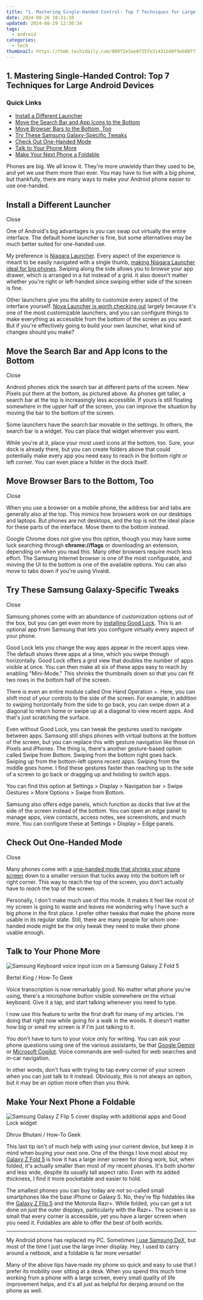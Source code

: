 ```yaml
---
title: "1. Mastering Single-Handed Control: Top 7 Techniques for Large Android Devices"
date: 2024-08-26 18:31:10
updated: 2024-08-29 12:30:34
tags:
  - android
categories:
  - tech
thumbnail: https://thmb.techidaily.com/008f2e3ae8f25fe31431bd0f9eb00771fb7464648a04051f7a427b7d89dc9bcc.jpg
---
```


## 1. Mastering Single-Handed Control: Top 7 Techniques for Large Android Devices

### Quick Links

* [Install a Different Launcher](https://blog-min.techidaily.com/how-to-put-iphone-7-plus-or-ipad-on-recovery-mode-step-by-step-tutorial-stellar-by-stellar-data-recovery-ios-iphone-data-recovery/)
* [Move the Search Bar and App Icons to the Bottom](https://buynow-help.techidaily.com/dji-phantom-4-pro-v2-assessment-striving-for-the-apex-of-drone-technology/)
* [​Move Browser Bars to the Bottom, Too](https://fox-helps.techidaily.com/updated-the-ultimate-vision-companion-ranking-of-best-11-bridge-cams-for-2024/)
* [Try These Samsung Galaxy-Specific Tweaks](https://fox-boxes.techidaily.com/new-cut-the-confusion-learn-quickly-how-to-add-timestamps-in-videos/)
* [Check Out One-Handed Mode](https://location-social.techidaily.com/in-2024-how-to-changeadd-location-filters-on-snapchat-for-your-vivo-y02t-drfone-by-drfone-virtual-android/)
* [Talk to Your Phone More](https://youtube-lab.techidaily.com/est-10-youtube-volume-boosters-for-windows-macos-android-and-iphone-for-2024/)
* [Make Your Next Phone a Foldable](https://instagram-clips.techidaily.com/updated-2024-approved-turning-insta-vids-into-music-your-complete-guide/)

 Phones are big. We all know it. They're more unwieldy than they used to be, and yet we use them more than ever. You may have to live with a big phone, but thankfully, there are many ways to make your Android phone easier to use one-handed.

##  Install a Different Launcher

Close 

 One of Android's big advantages is you can swap out virtually the entire interface. The default home launcher is fine, but some alternatives may be much better suited for one-handed use.

 My preference is [Niagara Launcher](https://www.anrdoezrs.net/links/3607085/type/dlg/sid/UUhtgUeUpU2003745/https://play.google.com/store/apps/details?id=bitpit.launcher&hl=en%5FUS). Every aspect of the experience is meant to be easily navigated with a single thumb, [making Niagara Launcher ideal for big phones](https://win-answers.techidaily.com/fixing-the-unfixable-your-ultimate-compan-groach-on-keeping-state-of-decay-2-running-smoothly-tips-and-tricks/). Swiping along the side allows you to browse your app drawer, which is arranged in a list instead of a grid. It also doesn't matter whether you're right or left-handed since swiping either side of the screen is fine.

 Other launchers give you the ability to customize every aspect of the interface yourself. [Nova Launcher is worth checking out](https://snapchat-videos.techidaily.com/new-2024-approved-vocal-ventures-merging-music-and-video-on-snapchat/) largely because it's one of the most customizable launchers, and you can configure things to make everything as accessible from the bottom of the screen as you want. But if you're effectively going to build your own launcher, what kind of changes should you make?

##  Move the Search Bar and App Icons to the Bottom

Close 

 Android phones stick the search bar at different parts of the screen. New Pixels put them at the bottom, as pictured above. As phones get taller, a search bar at the top is increasingly less accessible. If yours is still floating somewhere in the upper half of the screen, you can improve the situation by moving the bar to the bottom of the screen.

 Some launchers have the search bar movable in the settings. In others, the search bar is a widget. You can place that widget wherever you want.

 While you're at it, place your most used icons at the bottom, too. Sure, your dock is already there, but you can create folders above that could potentially make every app you need easy to reach in the bottom right or left corner. You can even place a folder in the dock itself.

##  ​Move Browser Bars to the Bottom, Too

Close 

 When you use a browser on a mobile phone, the address bar and tabs are generally also at the top. This mimics how browsers work on our desktops and laptops. But phones are not desktops, and the top is not the ideal place for these parts of the interface. Move them to the bottom instead.

 Google Chrome does not give you this option, though you may have some luck searching through **chrome://flags** or downloading an extension, depending on when you read this. Many other browsers require much less effort. The Samsung Internet browser is one of the most configurable, and moving the UI to the bottom is one of the available options. You can also move to tabs down if you're using Vivaldi.

##  Try These Samsung Galaxy-Specific Tweaks

Close 

 Samsung phones come with an abundance of customization options out of the box, but you can get even more by [installing Good Lock](https://extra-skills.techidaily.com/in-2024-metaverse-mastery-rapidly-assemble-your-digital-self/). This is an optional app from Samsung that lets you configure virtually every aspect of your phone.

 Good Lock lets you change the way apps appear in the recent apps view. The default shows three apps at a time, which you swipe through horizontally. Good Lock offers a grid view that doubles the number of apps visible at once. You can then make all six of these apps easy to reach by enabling "Mini-Mode." This shrinks the thumbnails down so that you can fit two rows in the bottom half of the screen.

 There is even an entire module called One Hand Operation +. Here, you can shift most of your controls to the side of the screen. For example, in addition to swiping horizontally from the side to go back, you can swipe down at a diagonal to return home or swipe up at a diagonal to view recent apps. And that's just scratching the surface.

 Even without Good Lock, you can tweak the gestures used to navigate between apps. Samsung still ships phones with virtual buttons at the bottom of the screen, but you can replace this with gesture navigation like those on Pixels and iPhones. The thing is, there's another gesture-based option called Swipe from Bottom. Swiping from the bottom right goes back. Swiping up from the bottom-left opens recent apps. Swiping from the middle goes home. I find these gestures faster than reaching up to the side of a screen to go back or dragging up and holding to switch apps.

 You can find this option at Settings > Display > Navigation bar > Swipe Gestures > More Options > Swipe from Bottom.

 Samsung also offers edge panels, which function as docks that live at the side of the screen instead of the bottom. You can open an edge panel to manage apps, view contacts, access notes, see screenshots, and much more. You can configure these at Settings > Display > Edge panels.

##  Check Out One-Handed Mode

Close 

 Many phones come with a [one-handed mode that shrinks your phone screen](https://youtube-docs.techidaily.com/24-unveiling-the-most-effective-honestly-approved-promotion-strategies/) down to a smaller version that tucks away into the bottom left or right corner. This way to reach the top of the screen, you don't actually have to _reach_ the top of the screen.

 Personally, I don't make much use of this mode. It makes it feel like most of my screen is going to waste and leaves me wondering why I have such a big phone in the first place. I prefer other tweaks that make the phone more usable in its regular state. Still, there are many people for whom one-handed mode might be the only tweak they need to make their phone usable enough.

##  Talk to Your Phone More

![Samsung Keyboard voice input icon on a Samsung Galaxy Z Fold 5](https://static1.howtogeekimages.com/wordpress/wp-content/uploads/2024/04/voice-input-samsung-galaxy-z-fold-5.jpg) 

Bertel King / How-To Geek

 Voice transcription is now remarkably good. No matter what phone you're using, there's a microphone button visible somewhere on the virtual keyboard. Give it a tap, and start talking whenever you need to type.

 I now use this feature to write the first draft for many of my articles. I'm doing that right now while going for a walk in the woods. It doesn't matter how big or small my screen is if I'm just talking to it.

 You don't have to turn to your voice only for writing. You can ask your phone questions using one of the various assistants, be that [Google Gemini](https://youtube-lab.techidaily.com/24-unleash-creativity-without-breaking-the-bank-top-9-affordable-editors/) or [Microsoft Copilot](https://facebook-video-share.techidaily.com/updated-get-hd-quality-quickly-enable-av1-in-youtube-settings/). Voice commands are well-suited for web searches and in-car navigation.

 In other words, don't fuss with trying to tap every corner of your screen when you can just talk to it instead. Obviously, this is not always an option, but it may be an option more often than you think.

##  Make Your Next Phone a Foldable

![Samsung Galaxy Z Flip 5 cover display with additional apps and Good Lock widget](https://static1.howtogeekimages.com/wordpress/wp-content/uploads/2023/08/samsung-galaxy-z-flip-5-cover-display-with-additional-apps-and-good-lock-widget.jpg) 

Dhruv Bhutani / How-To Geek

 This last tip isn't of much help with using your current device, but keep it in mind when buying your next one. One of the things I love most about my [Galaxy Z Fold 5](https://extra-skills.techidaily.com/in-2024-perfecting-the-art-of-compelling-mosaic-imagery/) is how it has a large inner screen for doing work, but, when folded, it's actually smaller than most of my recent phones. It's both shorter and less wide, despite its usually tall aspect ratio. Even with its added thickness, I find it more pocketable and easier to hold.

 The smallest phones you can buy today are not so-called small smartphones like the base iPhone or Galaxy S. No, they're flip foldables like the [Galaxy Z Flip 5](https://desktop-recording.techidaily.com/updated-ideal-tools-to-capture-your-pcs-display-on-windows-10-for-2024/) and the Motorola Razr+. While folded, you can get a lot done on just the outer displays, particularly with the Razr+. The screen is so small that every corner is accessible, yet you have a larger screen when you need it. Foldables are able to offer the best of both worlds.

---

 My Android phone has replaced my PC. Sometimes [I use Samsung DeX](https://youtube-sure.techidaily.com/into-the-world-of-chroma-keying-youtubes-guide-to-green-screens-for-2024/), but most of the time I just use the large inner display. Hey, I used to carry around a netbook, and a foldable is far more versatile!

 Many of the above tips have made my phone so quick and easy to use that I prefer its mobility over sitting at a desk. When you spend this much time working from a phone with a large screen, every small quality of life improvement helps, and it's all just as helpful for derping around on the phone as well.

<ins class="adsbygoogle"
     style="display:block"
     data-ad-format="autorelaxed"
     data-ad-client="ca-pub-7571918770474297"
     data-ad-slot="1223367746"></ins>



<ins class="adsbygoogle"
     style="display:block"
     data-ad-client="ca-pub-7571918770474297"
     data-ad-slot="8358498916"
     data-ad-format="auto"
     data-full-width-responsive="true"></ins>
